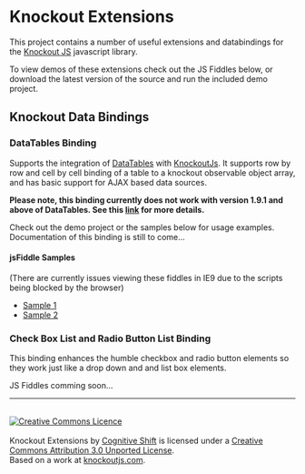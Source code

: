 Knockout Extensions
===================

This project contains a number of useful extensions and databindings for the [Knockout JS](http://knockoutjs.com) javascript library.

To view demos of these extensions check out the JS Fiddles below, or download the latest version of the source and run the included demo project.

## Knockout Data Bindings ##

### DataTables Binding
Supports the integration of [DataTables](http://datatables.net) with [KnockoutJs](http://knockoutjs.com).  It 
supports row by row and cell by cell binding of a table to a knockout observable object array, and has 
basic support for AJAX based data sources.

**Please note, this binding currently does not work with version 1.9.1 and above of DataTables.  See this [link](https://github.com/CogShift/Knockout.Extensions/issues/9) for more details.**


Check out the demo project or the samples below for usage examples.  Documentation of this binding is still to come...

#### jsFiddle Samples
(There are currently issues viewing these fiddles in IE9 due to the scripts being blocked by the browser)

- [Sample 1](http://jsfiddle.net/ducka/fPaQs/)
- [Sample 2](http://jsfiddle.net/ducka/haq2y/)

### Check Box List and Radio Button List Binding
This binding enhances the humble checkbox and radio button elements so they work just like a drop down and and list box elements.

JS Fiddles comming soon...

---
<div><br />
<a rel="license" href="http://creativecommons.org/licenses/by/3.0/"><img alt="Creative Commons Licence" style="border-width:0" src="http://i.creativecommons.org/l/by/3.0/88x31.png" /></a><br /><br /><span xmlns:dct="http://purl.org/dc/terms/" href="http://purl.org/dc/dcmitype/InteractiveResource" property="dct:title" rel="dct:type">Knockout Extensions</span> by <a xmlns:cc="http://creativecommons.org/ns#" href="http://cogshift.com" property="cc:attributionName" rel="cc:attributionURL">Cognitive Shift</a> is licensed under a <a rel="license" href="http://creativecommons.org/licenses/by/3.0/">Creative Commons Attribution 3.0 Unported License</a>.<br />Based on a work at <a xmlns:dct="http://purl.org/dc/terms/" href="http://knockoutjs.com/" rel="dct:source">knockoutjs.com</a>.
</div>